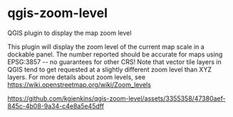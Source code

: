 # qgis-zoom-level
QGIS plugin to display the map zoom level

This plugin will display the zoom level of the current map scale in a dockable panel.  The number reported should be accurate for maps using EPSG:3857 -- no guarantees for other CRS!  Note that vector tile layers in QGIS tend to get requested at a slightly different zoom level than XYZ layers.  For more details about zoom levels, see <a href="https://wiki.openstreetmap.org/wiki/Zoom_levels">https://wiki.openstreetmap.org/wiki/Zoom_levels</a>

https://github.com/kgjenkins/qgis-zoom-level/assets/3355358/47380aef-845c-4b08-9a34-c4e8a5e45dff

